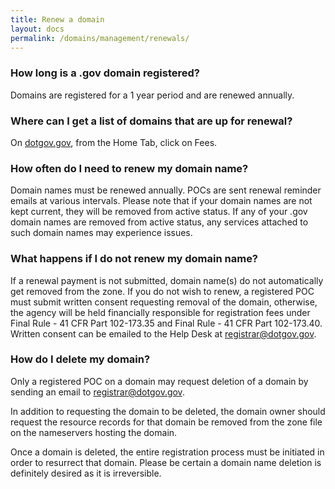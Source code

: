 ```yaml
---
title: Renew a domain
layout: docs
permalink: /domains/management/renewals/
---
```


### How long is a .gov domain registered?

Domains are registered for a 1 year period and are renewed annually.

### Where can I get a list of domains that are up for renewal?

On [dotgov.gov](https://www.dotgov.gov), from the Home Tab, click on Fees.

### How often do I need to renew my domain name?

Domain names must be renewed annually. POCs are sent renewal reminder emails at various intervals. Please note that if your domain names are not kept current, they will be removed from active status. If any of your .gov domain names are removed from active status, any services attached to such domain names may experience issues.

### What happens if I do not renew my domain name?

If a renewal payment is not submitted, domain name(s) do not automatically get removed from the zone. If you do not wish to renew, a registered POC must submit written consent requesting removal of the domain, otherwise, the agency will be held financially responsible for registration fees under Final Rule - 41 CFR Part 102-173.35 and Final Rule - 41 CFR Part 102-173.40. Written consent can be emailed to the Help Desk at <registrar@dotgov.gov>.

### How do I delete my domain?

Only a registered POC on a domain may request deletion of a domain by sending an email to [registrar@dotgov.gov](mailto:registrar@dotgov.gov).

In addition to requesting the domain to be deleted, the domain owner should request the resource records for that domain be removed from the zone file on the nameservers hosting the domain.

Once a domain is deleted, the entire registration process must be initiated in order to resurrect that domain. Please be certain a domain name deletion is definitely desired as it is irreversible.
